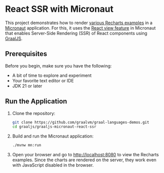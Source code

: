 # React SSR with Micronaut

This project demonstrates how to render [various Recharts examples](https://recharts.org/en-US/examples) in a [Micronaut](https://micronaut.io/) application.
For this, it uses the [React view feature](https://micronaut-projects.github.io/micronaut-views/latest/guide/#react) in Micronaut that enables Server-Side Rendering (SSR) of React components using [GraalJS](https://www.graalvm.org/javascript/).

## Prerequisites

Before you begin, make sure you have the following:

* A bit of time to explore and experiment
* Your favorite text editor or IDE
* JDK 21 or later

## Run the Application

1. Clone the repository:

   ```bash
   git clone https://github.com/graalvm/graal-languages-demos.git
   cd graaljs/graaljs-micronaut-react-ssr
   ```

2. Build and run the Micronaut application:

   ```bash
   ./mvnw mn:run 
   ```

3. Open your browser and go to [http://localhost:8080](http://localhost:8080) to view the Recharts examples.
   Since the charts are rendered on the server, they work even with JavaScript disabled in the browser.

